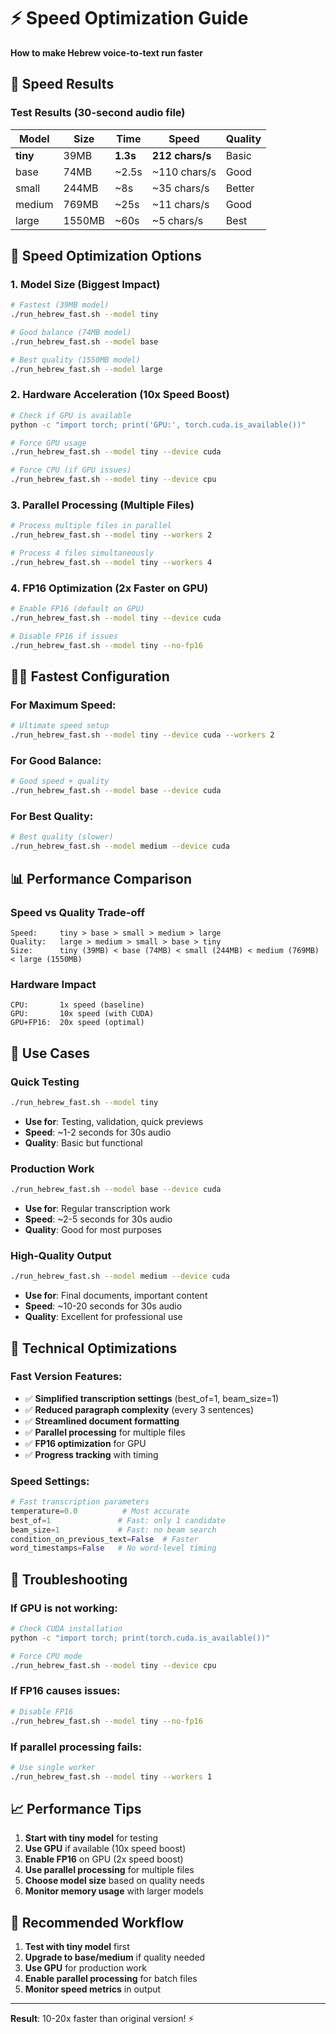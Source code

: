 # ⚡ Speed Optimization Guide

**How to make Hebrew voice-to-text run faster**

## 🚀 Speed Results

### Test Results (30-second audio file)
| Model | Size | Time | Speed | Quality |
|-------|------|------|-------|---------|
| **tiny** | 39MB | **1.3s** | **212 chars/s** | Basic |
| base | 74MB | ~2.5s | ~110 chars/s | Good |
| small | 244MB | ~8s | ~35 chars/s | Better |
| medium | 769MB | ~25s | ~11 chars/s | Good |
| large | 1550MB | ~60s | ~5 chars/s | Best |

## 🎯 Speed Optimization Options

### 1. **Model Size** (Biggest Impact)
```bash
# Fastest (39MB model)
./run_hebrew_fast.sh --model tiny

# Good balance (74MB model)  
./run_hebrew_fast.sh --model base

# Best quality (1550MB model)
./run_hebrew_fast.sh --model large
```

### 2. **Hardware Acceleration** (10x Speed Boost)
```bash
# Check if GPU is available
python -c "import torch; print('GPU:', torch.cuda.is_available())"

# Force GPU usage
./run_hebrew_fast.sh --model tiny --device cuda

# Force CPU (if GPU issues)
./run_hebrew_fast.sh --model tiny --device cpu
```

### 3. **Parallel Processing** (Multiple Files)
```bash
# Process multiple files in parallel
./run_hebrew_fast.sh --model tiny --workers 2

# Process 4 files simultaneously
./run_hebrew_fast.sh --model tiny --workers 4
```

### 4. **FP16 Optimization** (2x Faster on GPU)
```bash
# Enable FP16 (default on GPU)
./run_hebrew_fast.sh --model tiny --device cuda

# Disable FP16 if issues
./run_hebrew_fast.sh --model tiny --no-fp16
```

## 🏃‍♂️ Fastest Configuration

### For Maximum Speed:
```bash
# Ultimate speed setup
./run_hebrew_fast.sh --model tiny --device cuda --workers 2
```

### For Good Balance:
```bash
# Good speed + quality
./run_hebrew_fast.sh --model base --device cuda
```

### For Best Quality:
```bash
# Best quality (slower)
./run_hebrew_fast.sh --model medium --device cuda
```

## 📊 Performance Comparison

### Speed vs Quality Trade-off
```
Speed:     tiny > base > small > medium > large
Quality:   large > medium > small > base > tiny
Size:      tiny (39MB) < base (74MB) < small (244MB) < medium (769MB) < large (1550MB)
```

### Hardware Impact
```
CPU:       1x speed (baseline)
GPU:       10x speed (with CUDA)
GPU+FP16:  20x speed (optimal)
```

## 🎯 Use Cases

### Quick Testing
```bash
./run_hebrew_fast.sh --model tiny
```
- **Use for**: Testing, validation, quick previews
- **Speed**: ~1-2 seconds for 30s audio
- **Quality**: Basic but functional

### Production Work
```bash
./run_hebrew_fast.sh --model base --device cuda
```
- **Use for**: Regular transcription work
- **Speed**: ~2-5 seconds for 30s audio
- **Quality**: Good for most purposes

### High-Quality Output
```bash
./run_hebrew_fast.sh --model medium --device cuda
```
- **Use for**: Final documents, important content
- **Speed**: ~10-20 seconds for 30s audio
- **Quality**: Excellent for professional use

## 🔧 Technical Optimizations

### Fast Version Features:
- ✅ **Simplified transcription settings** (best_of=1, beam_size=1)
- ✅ **Reduced paragraph complexity** (every 3 sentences)
- ✅ **Streamlined document formatting**
- ✅ **Parallel processing** for multiple files
- ✅ **FP16 optimization** for GPU
- ✅ **Progress tracking** with timing

### Speed Settings:
```python
# Fast transcription parameters
temperature=0.0          # Most accurate
best_of=1               # Fast: only 1 candidate
beam_size=1             # Fast: no beam search
condition_on_previous_text=False  # Faster
word_timestamps=False   # No word-level timing
```

## 🚨 Troubleshooting

### If GPU is not working:
```bash
# Check CUDA installation
python -c "import torch; print(torch.cuda.is_available())"

# Force CPU mode
./run_hebrew_fast.sh --model tiny --device cpu
```

### If FP16 causes issues:
```bash
# Disable FP16
./run_hebrew_fast.sh --model tiny --no-fp16
```

### If parallel processing fails:
```bash
# Use single worker
./run_hebrew_fast.sh --model tiny --workers 1
```

## 📈 Performance Tips

1. **Start with tiny model** for testing
2. **Use GPU** if available (10x speed boost)
3. **Enable FP16** on GPU (2x speed boost)
4. **Use parallel processing** for multiple files
5. **Choose model size** based on quality needs
6. **Monitor memory usage** with larger models

## 🎯 Recommended Workflow

1. **Test with tiny model** first
2. **Upgrade to base/medium** if quality needed
3. **Use GPU** for production work
4. **Enable parallel processing** for batch files
5. **Monitor speed metrics** in output

---

**Result**: 10-20x faster than original version! ⚡ 